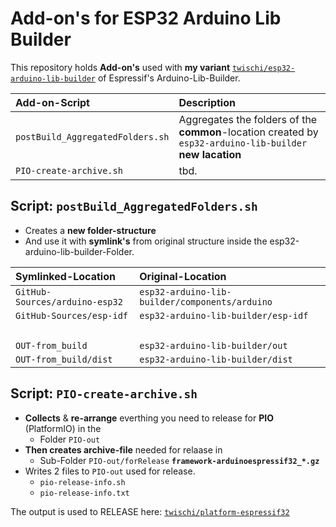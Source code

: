 # Add-on's for ESP32 Arduino Lib Builder

This repository holds **Add-on's** used with **my variant** [`twischi/esp32-arduino-lib-builder`](https://github.com/twischi/esp32-arduino-lib-builder) of Espressif's Arduino-Lib-Builder.

| Add-on-Script  | Description &nbsp;&nbsp;|
|:------------ | :--------------------------------------------------|
|```postBuild_AggregatedFolders.sh```|Aggregates the folders of the **common**-location created by ```esp32-arduino-lib-builder``` **new lacation** |
|```PIO-create-archive.sh```|tbd.|

## Script: `postBuild_AggregatedFolders.sh`

- Creates a **new folder-structure**
- And use it with  **symlink's** from original structure inside the esp32-arduino-lib-builder-Folder.

| Symlinked-Location | Original-Location|  
|:------------ | :--------------------------------------------------|
|`GitHub-Sources/arduino-esp32`|`esp32-arduino-lib-builder/components/arduino` |
|`GitHub-Sources/esp-idf`|`esp32-arduino-lib-builder/esp-idf` |
| &nbsp;|&nbsp;|
|`OUT-from_build`|`esp32-arduino-lib-builder/out` |
|`OUT-from_build/dist`|`esp32-arduino-lib-builder/dist`|

## Script: `PIO-create-archive.sh`

- **Collects** & **re-arrange** everthing you need to release for **PIO** (PlatformIO) in the 
    - Folder `PIO-out`
- **Then creates archive-file** needed for relaase in
    - Sub-Folder `PIO-out/forRelease` **`framework-arduinoespressif32_*.gz`**
- Writes 2 files to `PIO-out` used for release. 
    - `pio-release-info.sh`
    - `pio-release-info.txt`

The output is used to RELEASE here: [`twischi/platform-espressif32`](https://github.com/twischi/platform-espressif32)